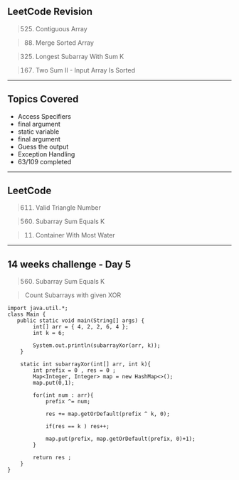 ## LeetCode Revision

> 525. Contiguous Array

> 88. Merge Sorted Array

> 325. Longest Subarray With Sum K

> 167. Two Sum II - Input Array Is Sorted

---

## Topics Covered

- Access Specifiers
- final argument
- static variable
- final argument
- Guess the output
- Exception Handling
- 63/109 completed

---

## LeetCode

> 611. Valid Triangle Number

> 560. Subarray Sum Equals K

> 11. Container With Most Water

---

## 14 weeks challenge - Day 5

> 560. Subarray Sum Equals K

> Count Subarrays with given XOR

```
import java.util.*;
class Main {
   public static void main(String[] args) {
        int[] arr = { 4, 2, 2, 6, 4 };
        int k = 6;

        System.out.println(subarrayXor(arr, k));
    }

    static int subarrayXor(int[] arr, int k){
        int prefix = 0 , res = 0 ;
        Map<Integer, Integer> map = new HashMap<>();
        map.put(0,1);

        for(int num : arr){
            prefix ^= num;

            res += map.getOrDefault(prefix ^ k, 0);

            if(res == k ) res++;

            map.put(prefix, map.getOrDefault(prefix, 0)+1);
        }

        return res ;
    }
}
```

>
